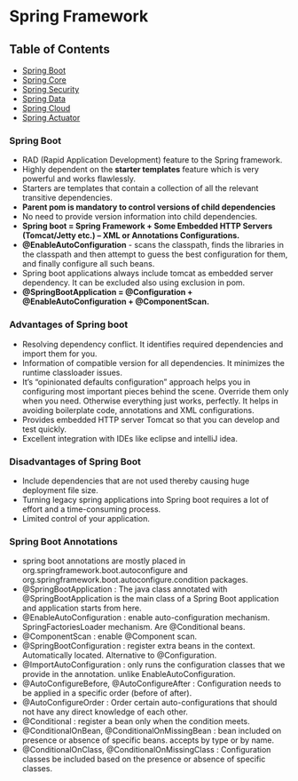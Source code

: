 
# Spring Framework

## Table of Contents

* [Spring Boot](#spring-boot) 
* [Spring Core](#spring-core)
* [Spring Security](#spring-security)
* [Spring Data](#spring-data)
* [Spring Cloud](#spring-cloud)
* [Spring Actuator](#spring-actuator)



### Spring Boot ###
- RAD (Rapid Application Development) feature to the Spring framework.
- Highly dependent on the **starter templates** feature which is very powerful and works flawlessly.
- Starters are templates that contain a collection of all the relevant transitive dependencies.
- **Parent pom is mandatory to control versions of child dependencies**
- No need to provide version information into child dependencies.
- **Spring boot = Spring Framework + Some Embedded HTTP Servers (Tomcat/Jetty etc.) – XML or Annotations Configurations.**
- **@EnableAutoConfiguration** - scans the classpath, finds the libraries in the classpath and then attempt to guess the best configuration for them, and finally configure all such beans.
- Spring boot applications always include tomcat as embedded server dependency. It can be excluded also using exclusion in pom.
-  **@SpringBootApplication = @Configuration + @EnableAutoConfiguration + @ComponentScan.**

### Advantages of Spring boot ###
- Resolving dependency conflict. It identifies required dependencies and import them for you.
- Information of compatible version for all dependencies. It minimizes the runtime classloader issues.
- It’s “opinionated defaults configuration” approach helps you in configuring most important pieces behind the scene. Override them only when you need. Otherwise everything just works, perfectly. It helps in avoiding boilerplate code, annotations and XML configurations.
- Provides embedded HTTP server Tomcat so that you can develop and test quickly.
- Excellent integration with IDEs like eclipse and intelliJ idea.

### Disadvantages of Spring Boot ###
- Include dependencies that are not used thereby causing huge deployment file size. 
- Turning legacy spring applications into Spring boot requires a lot of effort and a time-consuming process. 
- Limited control of your application.

### Spring Boot Annotations ###
-  spring boot annotations are mostly placed in org.springframework.boot.autoconfigure and org.springframework.boot.autoconfigure.condition packages. 
- @SpringBootApplication : The java class annotated with @SpringBootApplication is the main class of a Spring Boot application and application starts from here.
- @EnableAutoConfiguration : enable auto-configuration mechanism. SpringFactoriesLoader mechanism. Are @Conditional beans.
- @ComponentScan : enable @Component scan.
- @SpringBootConfiguration : register extra beans in the context. Automatically located. Alternative to @Configuration. 
- @ImportAutoConfiguration : only runs the configuration classes that we provide in the annotation. unlike EnableAutoConfiguration.
- @AutoConfigureBefore, @AutoConfigureAfter : Configuration needs to be applied in a specific order (before of after).
- @AutoConfigureOrder : Order certain auto-configurations that should not have any direct knowledge of each other.
- @Conditional : register a bean only when the condition meets.
- @ConditionalOnBean, @ConditionalOnMissingBean : bean included on presence or absence of specific beans. accepts by type or by name.
- @ConditionalOnClass, @ConditionalOnMissingClass : Configuration classes be included based on the presence or absence of specific classes. 

